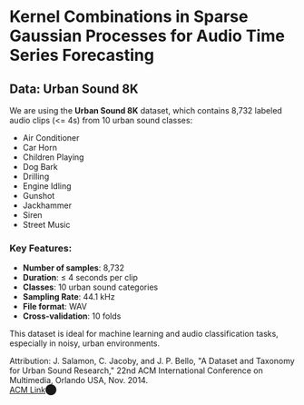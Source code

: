 # Kernel Combinations in Sparse Gaussian Processes for Audio Time Series Forecasting

## Data: Urban Sound 8K

We are using the **Urban Sound 8K** dataset, which contains 8,732 labeled audio clips (<= 4s) from 10 urban sound classes:

- Air Conditioner
- Car Horn
- Children Playing
- Dog Bark
- Drilling
- Engine Idling
- Gunshot
- Jackhammer
- Siren
- Street Music

### Key Features:
- **Number of samples**: 8,732
- **Duration**: ≤ 4 seconds per clip
- **Classes**: 10 urban sound categories
- **Sampling Rate**: 44.1 kHz
- **File format**: WAV
- **Cross-validation**: 10 folds

This dataset is ideal for machine learning and audio classification tasks, especially in noisy, urban environments.

Attribution:
J. Salamon, C. Jacoby, and J. P. Bello, "A Dataset and Taxonomy for Urban Sound Research," 22nd ACM International Conference on Multimedia, Orlando USA, Nov. 2014.  
[ACM Link](https://dl.acm.org/doi/10.1145/2647868.2655045)​⬤
